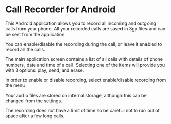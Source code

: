# Call Recorder for Android

This Android application allows you to record all incoming and outgoing calls from your phone. All your recorded calls are saved in 3gp files and can be sent from the application.

You can enable/disable the recording during the call, or leave it enabled to record all the calls.

The main application screen contains a list of all calls with details of phone numbers, date and time of a call.
Selecting one of the items will provide you with 3 options: play, send, and erase.

In order to enable or disable recording, select enable/disable recording from the menu.

Your audio files are stored on internal storage, although this can be changed from the settings.

The recording does not have a limit of time so be careful not to run out of space after a few long calls.
